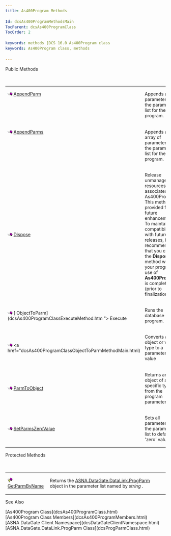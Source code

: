 ```yaml
---
title: As400Program Methods

Id: dcsAs400ProgramMethodsMain
TocParent: dcsAs400ProgramClass
TocOrder: 2

keywords: methods [DCS 16.0 As400Program class
keywords: As400Program class, methods

---
```


Public Methods

<br />

<table class="dtTABLE" id="table2" style="border-spacing: 0px" cellspacing="0" x-use-null-cells="x-use-null-cells">
          <colgroup span="1">
            <col span="1" style="WIDTH: 20%" />
            <col span="1" style="WIDTH: 70%" />
          </colgroup>
          <tr valign="top">
            <td colspan="1" rowspan="1">

<img height="11" alt="public property" src="Images/PUBLIC%20METHOD.GIF" width="15" border="0" x-maintain-ratio="TRUE" /> [ AppendParm](dcsAs400ProgramClassAppendParmMethod.html) 
</td>
            <td colspan="1" rowspan="1">

Appends a parameter to the parameter list for the program. 
</td>
          </tr>
          <tr valign="top">
            <td colspan="1" rowspan="1">

<img height="11" alt="public property" src="Images/PUBLIC%20METHOD.GIF" width="15" border="0" x-maintain-ratio="TRUE" /> [ AppendParms](dcsAs400ProgramClassAppendParmsMethod.html) 
</td>
            <td colspan="1" rowspan="1">

Appends an array of parameters to the parameter list for the program. 
</td>
          </tr>
          <tr>
            <td colspan="1" rowspan="1">

<img height="11" alt="public property" src="Images/PUBLIC%20METHOD.GIF" width="15" border="0" x-maintain-ratio="TRUE" /> [ Dispose](dcsAs400ProgramClassDisposeMethod.html) 
</td>
            <td colspan="1" rowspan="1">

Release unmanaged resources associated with As400Program. This method is provided for future enhancements. To maintain compatibility with future DCS releases, it is recommended that you call the **Dispose** method when your program’s use of **As400Program** is complete (prior to finalization).
</td>
          </tr>
          <tr>
            <td colspan="1" rowspan="1">

<img height="11" alt="public property" src="Images/PUBLIC%20METHOD.GIF" width="15" border="0" x-maintain-ratio="TRUE" /> [ ObjectToParm](dcsAs400ProgramClassExecuteMethod.htm "> Execute</a> 
</td>
            <td colspan="1" rowspan="1">

Runs the database program.
</td>
          </tr>
          <tr>
            <td colspan="1" rowspan="1">

<img height="11" alt="public property" src="Images/PUBLIC%20METHOD.GIF" width="15" border="0" x-maintain-ratio="TRUE" /> <a href="dcsAs400ProgramClassObjectToParmMethodMain.html) 
</td>
            <td colspan="1" rowspan="1">

Converts an object or value type to a parameter list value 
</td>
          </tr>
          <tr>
            <td colspan="1" rowspan="1">

<img height="11" alt="public property" src="Images/PUBLIC%20METHOD.GIF" width="15" border="0" x-maintain-ratio="TRUE" /> [ ParmToObject](dcsAs400ProgramClassParmToObjectMethodMain.html) 
</td>
            <td colspan="1" rowspan="1">

Returns an object of a specific type from the program parameter list.
</td>
          </tr>
          <tr>
            <td colspan="1" rowspan="1">

<img height="11" alt="public property" src="Images/PUBLIC%20METHOD.GIF" width="15" border="0" x-maintain-ratio="TRUE" /> [ SetParmsZeroValue](dcsAs400ProgramClassSetParmsZeroValueMethod.html) 
</td>
            <td colspan="1" rowspan="1">

Sets all parameters in the parameter list to default 'zero' values.
</td>
          </tr>
</table>

Protected Methods

<br />

<table class="dtTABLE" id="table3" style="border-spacing: 0px" cellspacing="0" x-use-null-cells="x-use-null-cells">
          <colgroup span="1">
            <col span="1" style="WIDTH: 20%" />
            <col span="1" style="WIDTH: 70%" />
          </colgroup>
          <tr>
            <td colspan="1" rowspan="1">

<img height="15" alt="public property" src="Images/protectedmethod.gif" width="15" border="0" x-maintain-ratio="TRUE" /> [ GetParmByName](dcsAs400ProgramClassGetParmByNameMethod.html) 
</td>
            <td colspan="1" rowspan="1">

Returns the [ASNA.DataGate.DataLink.ProgParm](dcsProgParmClass.html) object in the parameter list named by *string* .
</td>
          </tr>
</table>

See Also

<dl />
      [As400Program Class](dcsAs400ProgramClass.html)
      <br />
      [As400Program Class Members](dcsAs400ProgramMembers.html)
      <br />
      [ASNA DataGate Client Namespace](dcsDataGateClientNamespace.html)
      <br />
      [ASNA.DataGate.DataLink.ProgParm Class](dcsProgParmClass.html)

